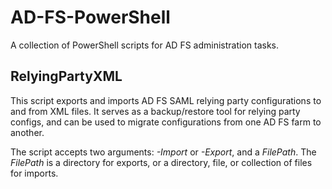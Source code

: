 # AD-FS-PowerShell
A collection of PowerShell scripts for AD FS administration tasks.

## RelyingPartyXML

This script exports and imports AD FS SAML relying party configurations to and from XML files. 
It serves as a backup/restore tool for relying party configs, and can be used to migrate configurations
from one AD FS farm to another. 

The script accepts two arguments: *-Import* or *-Export*, and a *FilePath*. The *FilePath* is a directory for exports, or a directory, file, or collection of files for imports.
